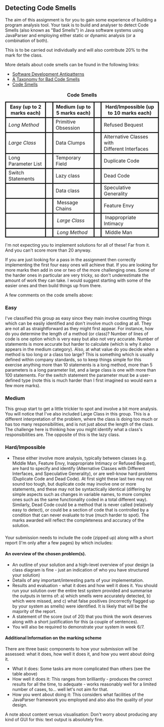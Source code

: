 ## Detecting Code Smells

The aim of this assignment is for you to gain some experience of building a program analysis tool. Your task is to build and analyser to detect Code Smells (also known as "Bad Smells") in Java software systems using JavaParser and employing either static or dynamic analysis (or a combination of both).

This is to be carried out individually and will also contribute 20% to the mark for the class.

More details about code smells can be found in the following links:
<ul id="yui_3_17_2_1_1540078579889_165"><li><a href="https://sourcemaking.com/antipatterns/software-development-antipatterns" target="_blank">Software Development Antipatterns</a></li><li><a href="http://mikamantyla.eu/BadCodeSmellsTaxonomy.html" target="_blank">A Taxonomy for Bad Code Smells</a></li><li id="yui_3_17_2_1_1540078579889_164"><a href="https://blog.codinghorror.com/code-smells/" target="_blank">Code Smells</a></li></ul>

<table>
<caption style="caption-side: top;"><b>Code Smells</b></caption>
<thead>
<tr>
<th scope="col" style="border-width: 3px; border-style: solid;">Easy (up to 2 marks each)<br></th>
<th scope="col" style="border-width: 3px; border-style: solid;">&nbsp;</th><th scope="col" style="border-width: 3px; border-style: solid;">Medium (up to 5 marks each)<br></th>
<th scope="col" style="border-width: 3px; border-style: solid;">&nbsp;</th><th scope="col" style="border-width: 3px; border-style: solid;">Hard/Impossible (up to 10 marks each)<br></th>
</tr>
</thead>
<tbody>
<tr>
<td style="border-width: 3px; border-style: solid;"><i>Long Method</i></td>
<td style="border-width: 3px; border-style: solid;">&nbsp;</td><td style="border-width: 3px; border-style: solid;">Primitive Obsession</td>
<td style="border-width: 3px; border-style: solid;">&nbsp;</td><td style="border-width: 3px; border-style: solid;">Refused Bequest</td>
</tr>
<tr>
<td style="border-width: 3px; border-style: solid;"><i>Large Class</i></td>
<td style="border-width: 3px; border-style: solid;">&nbsp;</td><td style="border-width: 3px; border-style: solid;">Data Clumps</td>
<td style="border-width: 3px; border-style: solid;">&nbsp;</td><td style="border-width: 3px; border-style: solid;">Alternative 
		Classes with <br>Different Interfaces</td>
</tr>
<tr>
<td style="border-width: 3px; border-style: solid;">Long Parameter List</td>
<td style="border-width: 3px; border-style: solid;">&nbsp;</td><td style="border-width: 3px; border-style: solid;">Temporary Field</td>
<td style="border-width: 3px; border-style: solid;">&nbsp;</td><td style="border-width: 3px; border-style: solid;">Duplicate Code</td>
</tr>
<tr>
<td style="border-width: 3px; border-style: solid;">Switch Statements <br></td>
<td style="border-width: 3px; border-style: solid;">&nbsp;</td><td style="border-width: 3px; border-style: solid;">Lazy class</td>
<td style="border-width: 3px; border-style: solid;">&nbsp;</td><td style="border-width: 3px; border-style: solid;">Dead Code</td>
</tr>
<tr>
<td style="border-width: 3px; border-style: solid;"></td>
<td style="border-width: 3px; border-style: solid;">&nbsp;</td><td style="border-width: 3px; border-style: solid;">Data class</td>
<td style="border-width: 3px; border-style: solid;">&nbsp;</td><td style="border-width: 3px; border-style: solid;">Speculative Generality<br></td>
</tr><tr>
<td style="border-width: 3px; border-style: solid;">&nbsp;</td>
<td style="border-width: 3px; border-style: solid;">&nbsp;</td><td style="border-width: 3px; border-style: solid;">&nbsp;Message Chains</td>
<td style="border-width: 3px; border-style: solid;">&nbsp;</td><td style="border-width: 3px; border-style: solid;">Feature Envy<br></td>
</tr><tr>
<td style="border-width: 3px; border-style: solid;">&nbsp;</td>
<td style="border-width: 3px; border-style: solid;">&nbsp;</td><td style="border-width: 3px; border-style: solid;"><i>&nbsp;Large Class</i></td>
<td style="border-width: 3px; border-style: solid;">&nbsp;</td><td style="border-width: 3px; border-style: solid;">&nbsp;Inappropriate Intimacy</td>
</tr><tr>
<td style="border-width: 3px; border-style: solid;">&nbsp;</td>
<td style="border-width: 3px; border-style: solid;">&nbsp;</td><td style="border-width: 3px; border-style: solid;"><i>&nbsp;Long Method</i><br></td>
<td style="border-width: 3px; border-style: solid;">&nbsp;</td><td style="border-width: 3px; border-style: solid;">&nbsp;Middle 
		Man<br></td>
</tr>
</tbody>
</table>

I'm not expecting you to implement solutions for all of these! Far from it. And you can't score more than 20 anyway. 

If you are just looking for a pass in the assignment then correctly implementing the first four easy ones will achieve that. If you are looking for more marks then add in one or two of the more challenging ones. Some of the harder ones in particular are very tricky, so don't underestimate the amount of work they can take. I would suggest starting with some of the easier ones and then build things up from there.

A few comments on the code smells above:

### Easy
I've classified this group as easy since they main involve counting things which can be easily identified and don't involve much coding at all. They are not all as straightforward as they might first appear. For instance, how do you determine the length of a method (or class)? Number of lines of code is one option which is very easy but also not very accurate. Number of statements is more accurate but harder to calculate (which is why it also appears in the medium category). Also, at what value do you decide when a method is too long or a class too large? This is something which is usually defined within company standards, so to keep things simple for this exercise anything more than 10 statements is a long method, more than 5 parameters is a long parameter list, and a large class is one with more than 100 statements. For the switch statement the parameter must be a user-defined type (note this is much harder than I first imagined so would earn a few more marks).

### Medium
This group start to get a little trickier to spot and involve a bit more analysis. You will notice that I've also included Large Class in this group. This is a different interpretation of the problem, where the class is doing too much or has too many responsibilities, and is not just about the length of the class. The challenge here is thinking how you might identify what a class's responsibilities are. The opposite of this is the lazy class. 

### Hard/Impossible
- These either involve more analysis, typically between classes (e.g. Middle Man, Feature Envy, Inappropriate Intimacy or Refused Bequest),  are hard to specify and identify (Alternative Classes with Different Interfaces, and Speculative Generality), or are well-know hard problems (Duplicate Code and Dead Code). At first sight these last two may not sound too tough, but duplicate code may involve one or more statements, and these may not be syntactically identical (differing by simple aspects such as changes in variable names, to more complex ones such as the same functionality coded in a total different way). Similarly, Dead Code could be a method that is never called (relatively easy to detect), or could be a section of code that is controlled by a condition that can never evaluate to true (much harder to spot).
The marks awarded will reflect the completeness and accuracy of the solution.

###
Your submission needs to include the code (zipped up) along with a short report (I'm only after a few pages) by which includes:

#### An overview of the chosen problem(s).
- An outline of your solution and a high-level overview of your design (a class diagram is fine - just an indication of who you have structured your solution)
- Details of any important/interesting parts of your implementation.
- Results and evaluation - what it does and how well it does it. You should run your solution over the entire test system provided and summarise the outputs in terms of: a) which smells were accurately detected, b) which were missed, and c) what false positives (incorrectly flagged up by your system as smells) were identified. It is likely that will be the majority of the report.
- A statement of the score (out of 20) that you think the work deserves along with a short justification for this (a couple of sentences).
- You will also be required to demonstrate your system in week 6/7.

#### Additional Information on the marking scheme
There are three basic components to how your submission will be assessed: what it does, how well it does it, and how you went about doing it.

- What it does: Some tasks are more complicated than others (see the table above)
- How well it does it: This ranges from brilliantly - produces the correct results for all the time, to adequate - works reasonably well for a limited number of cases, to... well let's not aim for that. 
- How you went about doing it: This considers what facilities of the JavaParser framework you employed and also also the quality of your design.


A note about content versus visualisation: Don't worry about producing any kind of GUI for this: text output is absolutely fine.

